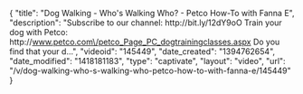 {
    "title": "Dog Walking - Who's Walking Who? - Petco How-To with Fanna E",
    "description": "Subscribe to our channel: http:\/\/bit.ly\/12dY9oO Train your dog with Petco: http:\/\/www.petco.com\/petco_Page_PC_dogtrainingclasses.aspx Do you find that your d...",
    "videoid": "145449",
    "date_created": "1394762654",
    "date_modified": "1418181183",
    "type": "captivate",
    "layout": "video",
    "url": "\/v\/dog-walking-who-s-walking-who-petco-how-to-with-fanna-e\/145449"
}